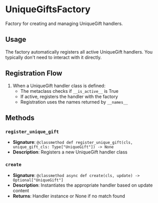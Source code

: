 # UniqueGiftsFactory

Factory for creating and managing UniqueGift handlers.

## Usage

The factory automatically registers all active UniqueGift handlers. 
You typically don't need to interact with it directly.

## Registration Flow

1. When a UniqueGift handler class is defined:
   - The metaclass checks if `__is_active__` is True
   - If active, registers the handler with the factory
   - Registration uses the names returned by `__names__`

## Methods

### `register_unique_gift`
- **Signature**: `@classmethod def register_unique_gift(cls, unique_gift_cls: Type["UniqueGift"]) -> None`
- **Description**: Registers a new UniqueGift handler class

### `create`
- **Signature**: `@classmethod async def create(cls, update) -> Optional["UniqueGift"]`
- **Description**: Instantiates the appropriate handler based on update content
- **Returns**: Handler instance or None if no match found

